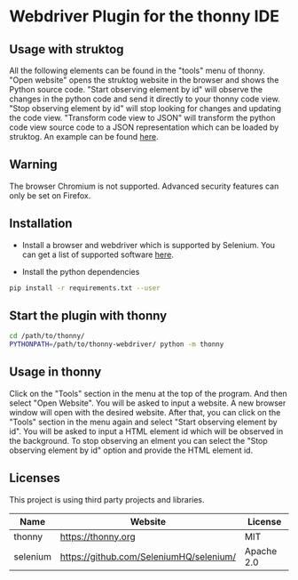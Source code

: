 # Webdriver Plugin for the thonny IDE

## Usage with struktog

All the following elements can be found in the "tools" menu of thonny. "Open website" opens the struktog website in the browser and shows the Python source code. "Start observing element by id" will observe the changes in the python code and send it directly to your thonny code view. "Stop observing element by id" will stop looking for changes and updating the code view. "Transform code view to JSON" will transform the python code view source code to a JSON representation which can be loaded by struktog. An example can be found [here](./struktog.json).

## Warning

The browser Chromium is not supported. Advanced security features can only be set on Firefox.

## Installation

- Install a browser and webdriver which is supported by Selenium. You can get a list of supported software [here](https://www.selenium.dev/documentation/en/getting_started_with_webdriver/browsers/).

- Install the python dependencies

```bash
pip install -r requirements.txt --user
```

## Start the plugin with thonny

```bash
cd /path/to/thonny/
PYTHONPATH=/path/to/thonny-webdriver/ python -m thonny
```

## Usage in thonny

Click on the "Tools" section in the menu at the top of the program. And then select "Open Website". You will be asked to input a website. A new browser window will open with the desired website. After that, you can click on the "Tools" section in the menu again and select "Start observing element by id". You will be asked to input a HTML element id which will be observed in the background. To stop observing an elment you can select the "Stop observing element by id" option and provide the HTML element id.

## Licenses

This project is using third party projects and libraries.

| Name     | Website                                 | License    |
| -------- | --------------------------------------- | ---------- |
| thonny   | https://thonny.org                      | MIT        |
| selenium | https://github.com/SeleniumHQ/selenium/ | Apache 2.0 |

